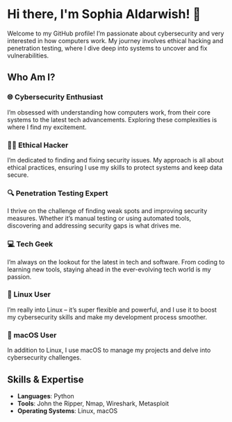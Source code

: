 # Hi there, I'm Sophia Aldarwish! 👋

Welcome to my GitHub profile! I’m passionate about cybersecurity and very interested in how computers work. My journey involves ethical hacking and penetration testing, where I dive deep into systems to uncover and fix vulnerabilities.

## Who Am I?

### 🌐 Cybersecurity Enthusiast
I’m obsessed with understanding how computers work, from their core systems to the latest tech advancements. Exploring these complexities is where I find my excitement.

### 🕵️‍♂️ Ethical Hacker
I’m dedicated to finding and fixing security issues. My approach is all about ethical practices, ensuring I use my skills to protect systems and keep data secure.

### 🔍 Penetration Testing Expert
I thrive on the challenge of finding weak spots and improving security measures. Whether it’s manual testing or using automated tools, discovering and addressing security gaps is what drives me.

### 💻 Tech Geek
I’m always on the lookout for the latest in tech and software. From coding to learning new tools, staying ahead in the ever-evolving tech world is my passion.

### 🐧 Linux User
I’m really into Linux – it’s super flexible and powerful, and I use it to boost my cybersecurity skills and make my development process smoother.

### 🍏 macOS User
In addition to Linux, I use macOS to manage my projects and delve into cybersecurity challenges.

## Skills & Expertise

- **Languages**: Python
- **Tools**: John the Ripper, Nmap, Wireshark, Metasploit
- **Operating Systems**: Linux, macOS
